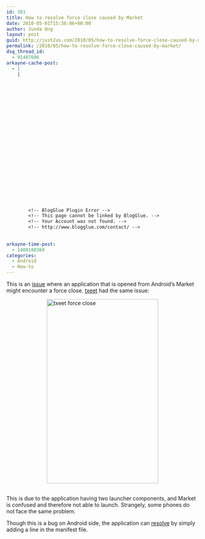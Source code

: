 ```yaml
---
id: 381
title: How to resolve force close caused by Market
date: 2010-05-01T15:36:06+00:00
author: Junda Ong
layout: post
guid: http://just2us.com/2010/05/how-to-resolve-force-close-caused-by-market/
permalink: /2010/05/how-to-resolve-force-close-caused-by-market/
dsq_thread_id:
  - 91407606
arkayne-cache-post:
  - |
    |
        
        
        
        
        
        
        
        
        
        
        
        
        
        
        
        
        
        
        
        
        
        
        
        <!-- BlogGlue Plugin Error -->
        <!-- This page cannot be linked by BlogGlue. -->
        <!-- Your Account was not found. -->
        <!-- http://www.blogglue.com/contact/ -->
        
        
arkayne-time-post:
  - 1400188369
categories:
  - Android
  - How-to
---
```

This is an <a href="http://code.google.com/p/android/issues/detail?id=6579" onclick="__gaTracker('send', 'event', 'outbound-article', 'http://code.google.com/p/android/issues/detail?id=6579', 'issue');">issue</a> where an application that is opened from Android’s Market might encounter a force close. <a href="http://txeet.com" onclick="__gaTracker('send', 'event', 'outbound-article', 'http://txeet.com', 'txeet');">txeet</a> had the same issue:

<a href="http://blog.just2us.com/wp-content/uploads/2010/05/txeetforceclose.png" onclick="__gaTracker('send', 'event', 'outbound-article', 'http://blog.just2us.com/wp-content/uploads/2010/05/txeetforceclose.png', '');"><img title="txeet force close" style="border-right: 0px; border-top: 0px; display: block; float: none; margin-left: auto; border-left: 0px; margin-right: auto; border-bottom: 0px" height="484" alt="txeet force close" src="http://blog.just2us.com/wp-content/uploads/2010/05/txeetforceclose_thumb.png" width="292" border="0" /></a>&#160;

This is due to the application having two launcher components, and Market is confused and therefore not able to launch. Strangely, some phones do not face the same problem. 

Though this is a bug on Android side, the application can <a href="http://stackoverflow.com/questions/2244781/after-downloading-an-application-with-two-launcher-components-from-the-marketplac" onclick="__gaTracker('send', 'event', 'outbound-article', 'http://stackoverflow.com/questions/2244781/after-downloading-an-application-with-two-launcher-components-from-the-marketplac', 'resolve');">resolve</a> by simply adding a line in the manifest file.

> <activity-alias android:name="com.android.internal.app.ResolverActivity" android:targetActivity=".Main" android:exported="true"/>

<div style="font-size:0px;height:0px;line-height:0px;margin:0;padding:0;clear:both">
</div>